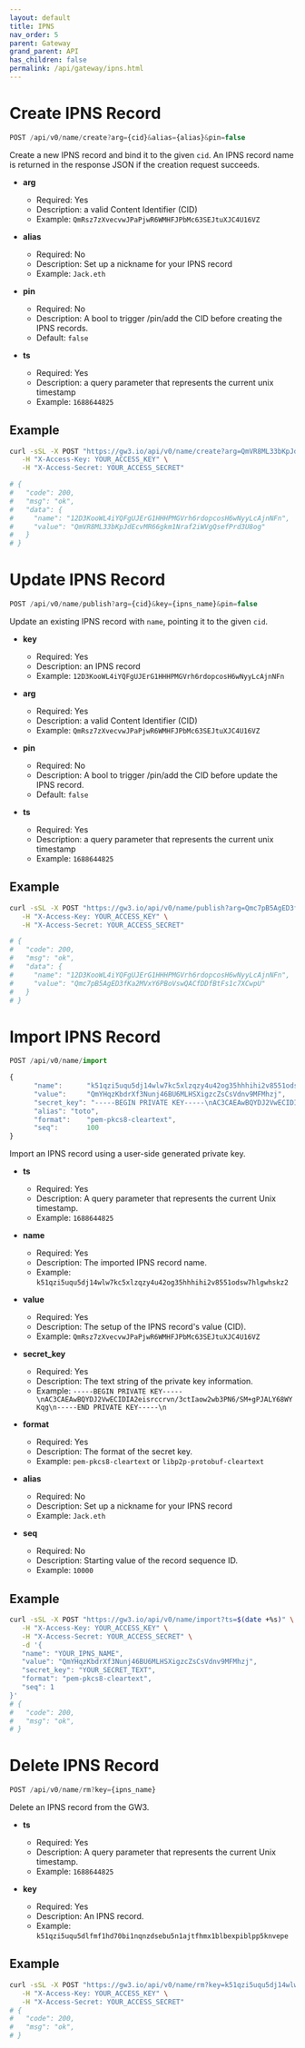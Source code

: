 ```yaml
---
layout: default
title: IPNS
nav_order: 5
parent: Gateway
grand_parent: API
has_children: false
permalink: /api/gateway/ipns.html
---
```


# Create IPNS Record

```javascript
POST /api/v0/name/create?arg={cid}&alias={alias}&pin=false
```

Create a new IPNS record and bind it to the given `cid`.
An IPNS record name is returned in the response JSON if the creation request succeeds.

- **arg**
  - Required: Yes
  - Description: a valid Content Identifier (CID)
  - Example: `QmRsz7zXvecvwJPaPjwR6WMHFJPbMc63SEJtuXJC4U16VZ`

- **alias**
  - Required: No
  - Description: Set up a nickname for your IPNS record
  - Example: `Jack.eth`

- **pin**
  - Required: No
  - Description: A bool to trigger /pin/add the CID before creating the IPNS records.
  - Default: `false`

- **ts**
  - Required: Yes
  - Description: a query parameter that represents the current unix timestamp
  - Example: `1688644825`

## Example

```bash
curl -sSL -X POST "https://gw3.io/api/v0/name/create?arg=QmVR8ML33bKpJdEcvMR66gkm1Nraf2iWVgQsefPrd3U8og&pin=false&ts=$(date +%s)" \
   -H "X-Access-Key: YOUR_ACCESS_KEY" \
   -H "X-Access-Secret: YOUR_ACCESS_SECRET"

# {
#   "code": 200,
#   "msg": "ok",
#   "data": {
#     "name": "12D3KooWL4iYQFgUJErG1HHHPMGVrh6rdopcosH6wNyyLcAjnNFn",
#     "value": "QmVR8ML33bKpJdEcvMR66gkm1Nraf2iWVgQsefPrd3U8og"
#   }
# }
```

# Update IPNS Record

```javascript
POST /api/v0/name/publish?arg={cid}&key={ipns_name}&pin=false
```

Update an existing IPNS record with `name`, pointing it to the given `cid`.

- **key**
  - Required: Yes
  - Description: an IPNS record
  - Example: `12D3KooWL4iYQFgUJErG1HHHPMGVrh6rdopcosH6wNyyLcAjnNFn`

- **arg**
  - Required: Yes
  - Description: a valid Content Identifier (CID)
  - Example: `QmRsz7zXvecvwJPaPjwR6WMHFJPbMc63SEJtuXJC4U16VZ`

- **pin**
  - Required: No
  - Description: A bool to trigger /pin/add the CID before update the IPNS record.
  - Default: `false`

- **ts**
  - Required: Yes
  - Description: a query parameter that represents the current unix timestamp
  - Example: `1688644825`

## Example

```bash
curl -sSL -X POST "https://gw3.io/api/v0/name/publish?arg=Qmc7pB5AgED3fKa2MVxY6PBoVswQACfDDfBtFs1c7XCwpU&key=12D3KooWL4iYQFgUJErG1HHHPMGVrh6rdopcosH6wNyyLcAjnNFn&pin=false&ts=$(date +%s)" \
   -H "X-Access-Key: YOUR_ACCESS_KEY" \
   -H "X-Access-Secret: YOUR_ACCESS_SECRET"

# {
#   "code": 200,
#   "msg": "ok",
#   "data": {
#     "name": "12D3KooWL4iYQFgUJErG1HHHPMGVrh6rdopcosH6wNyyLcAjnNFn",
#     "value": "Qmc7pB5AgED3fKa2MVxY6PBoVswQACfDDfBtFs1c7XCwpU"
#   }
# }
```

# Import IPNS Record

```javascript
POST /api/v0/name/import

{
      "name":      "k51qzi5uqu5dj14wlw7kc5xlzqzy4u42og35hhhihi2v8551odsw7hlgwhskz2",
      "value":     "QmYHqzKbdrXf3Nunj46BU6MLHSXigzcZsCsVdnv9MFMhzj",
      "secret_key": "-----BEGIN PRIVATE KEY-----\nAC3CAEAwBQYDJ2VwECIDIA2eisrccrvn/3ctIaow2wb3PN6/SM+gPJALY68WYKqg\n-----END PRIVATE KEY-----\n",
      "alias": "toto",
      "format":    "pem-pkcs8-cleartext",
      "seq":       100
}
```

Import an IPNS record using a user-side generated private key.

- **ts**
  - Required: Yes
  - Description: A query parameter that represents the current Unix timestamp.
  - Example: `1688644825`

- **name**
  - Required: Yes
  - Description: The imported IPNS record name.
  - Example: `k51qzi5uqu5dj14wlw7kc5xlzqzy4u42og35hhhihi2v8551odsw7hlgwhskz2`

- **value**
  - Required: Yes
  - Description: The setup of the IPNS record's value (CID).
  - Example: `QmRsz7zXvecvwJPaPjwR6WMHFJPbMc63SEJtuXJC4U16VZ`

- **secret_key**
  - Required: Yes
  - Description: The text string of the private key information.
  - Example: `-----BEGIN PRIVATE KEY-----\nAC3CAEAwBQYDJ2VwECIDIA2eisrccrvn/3ctIaow2wb3PN6/SM+gPJALY68WYKqg\n-----END PRIVATE KEY-----\n`

- **format**
  - Required: Yes
  - Description: The format of the secret key.
  - Example: `pem-pkcs8-cleartext` or `libp2p-protobuf-cleartext`

- **alias**
  - Required: No
  - Description: Set up a nickname for your IPNS record
  - Example: `Jack.eth`

- **seq**
  - Required: No
  - Description: Starting value of the record sequence ID.
  - Example: `10000`

## Example

```bash
curl -sSL -X POST "https://gw3.io/api/v0/name/import?ts=$(date +%s)" \
   -H "X-Access-Key: YOUR_ACCESS_KEY" \
   -H "X-Access-Secret: YOUR_ACCESS_SECRET" \
   -d '{
   "name": "YOUR_IPNS_NAME",
   "value": "QmYHqzKbdrXf3Nunj46BU6MLHSXigzcZsCsVdnv9MFMhzj",
   "secret_key": "YOUR_SECRET_TEXT",
   "format": "pem-pkcs8-cleartext",
   "seq": 1
}'
# {
#   "code": 200,
#   "msg": "ok",
# }
```

# Delete IPNS Record

```javascript
POST /api/v0/name/rm?key={ipns_name}
```

Delete an IPNS record from the GW3.

- **ts**
  - Required: Yes
  - Description: A query parameter that represents the current Unix timestamp.
  - Example: `1688644825`

- **key**
  - Required: Yes
  - Description: An IPNS record.
  - Example: `k51qzi5uqu5dlfmf1hd70bi1nqnzdsebu5n1ajtfhmx1blbexpiblpp5knvepe`

## Example

```bash
curl -sSL -X POST "https://gw3.io/api/v0/name/rm?key=k51qzi5uqu5dj14wlw7kc5xlzqzy4u42og35hhhihi2v8551odsw7hlgwhskz2&ts=$(date +%s)" \
   -H "X-Access-Key: YOUR_ACCESS_KEY" \
   -H "X-Access-Secret: YOUR_ACCESS_SECRET"
# {
#   "code": 200,
#   "msg": "ok",
# }
```